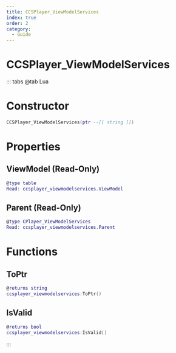 ```yaml
---
title: CCSPlayer_ViewModelServices
index: true
order: 2
category:
  - Guide
---
```


# CCSPlayer_ViewModelServices

::: tabs
@tab Lua
# Constructor
```lua
CCSPlayer_ViewModelServices(ptr --[[ string ]])
```
# Properties
## ViewModel (Read-Only)
```lua
@type table
Read: ccsplayer_viewmodelservices.ViewModel
```
## Parent (Read-Only)
```lua
@type CPlayer_ViewModelServices
Read: ccsplayer_viewmodelservices.Parent
```
# Functions
## ToPtr
```lua
@returns string
ccsplayer_viewmodelservices:ToPtr()
```
## IsValid
```lua
@returns bool
ccsplayer_viewmodelservices:IsValid()
```

:::
